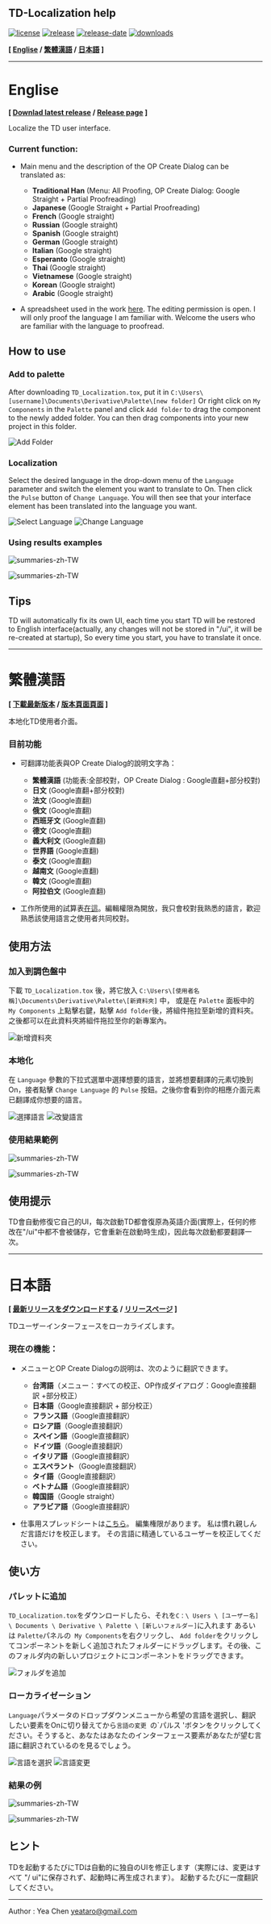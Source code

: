 TD-Localization help
---
[![license](https://img.shields.io/github/license/yeataro/TD-Localization.svg)](LICENSE)
[![release](https://img.shields.io/github/release/yeataro/TD-Localization.svg)](https://github.com/yeataro/TD-Localization/releases/latest)
[![release-date](https://img.shields.io/github/release-date/yeataro/TD-Localization.svg)](https://github.com/yeataro/TD-Localization/releases)
[![downloads](https://img.shields.io/github/downloads/yeataro/TD-Localization/total.svg)](https://github.com/yeataro/TD-Localization/releases/latest/download/TD_Localization.tox)

**[ [Englise](#english) / [繁體漢語](#繁體漢語) / [日本語](#日本語) ]**

----------
# Englise
**[ 
[Downlad latest release](https://github.com/yeataro/TD-Localization/releases/latest/download/TD_Localization.tox)
 / 
[Release page](https://github.com/yeataro/TD-Localization/releases/)
 ]**

Localize the TD user interface.



### Current function: 

- Main menu and the description of the OP Create Dialog can be translated as:

	- **Traditional Han** (Menu: All Proofing, OP Create Dialog: Google Straight + Partial Proofreading)
	- **Japanese** (Google Straight + Partial Proofreading)
	- **French** (Google straight)
	- **Russian** (Google straight)
	- **Spanish** (Google straight)
	- **German** (Google straight)
	- **Italian** (Google straight)
	- **Esperanto** (Google straight)
	- **Thai** (Google straight)
	- **Vietnamese** (Google straight)
	- **Korean** (Google straight)
	- **Arabic** (Google straight)

- A spreadsheet used in the work [here](https://docs.google.com/spreadsheets/d/1NJm6y2Eg9iyHv9mFdaBHJw_12bNU1CDQBGmgoTJVkHo/edit?usp=sharing). The editing permission is open. I will only proof the language I am familiar with. Welcome the users who are familiar with the language to proofread.
## How to use
### Add to palette
After downloading `TD_Localization.tox`, put it in `C:\Users\[username]\Documents\Derivative\Palette\[new folder]`
Or right click on `My Components` in the `Palette` panel and click `Add folder` to drag the component to the newly added folder. You can then drag components into your new project in this folder.

![Add Folder](img/ADD-TO-PALETTE-0.png)

### Localization
Select the desired language in the drop-down menu of the `Language` parameter and switch the element you want to translate to On. Then click the `Pulse` button of `Change Language`. You will then see that your interface element has been translated into the language you want.

![Select Language](img/choice-l.png)
![Change Language](img/change-l.png)

### Using results examples
![summaries-zh-TW](img/menus.png)

![summaries-zh-TW](img/summaries.png)


## Tips
TD will automatically fix its own UI, each time you start TD will be restored to English interface(actually, any changes will not be stored in "/ui", it will be re-created at startup), So every time you start, you have to translate it once.

----------

# 繁體漢語
**[ 
[下載最新版本](https://github.com/yeataro/TD-Localization/releases/latest/download/TD_Localization.tox)
 / 
[版本頁面頁面](https://github.com/yeataro/TD-Localization/releases/)
 ]**

本地化TD使用者介面。
### 目前功能 

- 可翻譯功能表與OP Create Dialog的說明文字為：

	- **繁體漢語** (功能表:全部校對，OP Create Dialog : Google直翻+部分校對)
	- **日文** (Google直翻+部分校對)
	- **法文** (Google直翻)
	- **俄文** (Google直翻)
	- **西班牙文** (Google直翻)
	- **德文** (Google直翻)
	- **義大利文** (Google直翻)
	- **世界語** (Google直翻)
	- **泰文** (Google直翻)
	- **越南文** (Google直翻)
	- **韓文** (Google直翻)
	- **阿拉伯文** (Google直翻)

- 工作所使用的試算表[在這](https://docs.google.com/spreadsheets/d/1NJm6y2Eg9iyHv9mFdaBHJw_12bNU1CDQBGmgoTJVkHo/edit?usp=sharing)。編輯權限為開放，我只會校對我熟悉的語言，歡迎熟悉該使用語言之使用者共同校對。
## 使用方法
### 加入到調色盤中
下載 `TD_Localization.tox` 後，將它放入 `C:\Users\[使用者名稱]\Documents\Derivative\Palette\[新資料夾]` 中，
或是在 `Palette` 面板中的 `My Components` 上點擊右鍵，點擊 `Add folder`後，將組件拖拉至新增的資料夾。之後都可以在此資料夾將組件拖拉至你的新專案內。

![新增資料夾](img/ADD-TO-PALETTE-0.png)

### 本地化
在 `Language` 參數的下拉式選單中選擇想要的語言，並將想要翻譯的元素切換到On，接者點擊 `Change Language` 的 `Pulse` 按鈕。之後你會看到你的相應介面元素已翻譯成你想要的語言。

![選擇語言](img/choice-l.png)
![改變語言](img/change-l.png)

### 使用結果範例
![summaries-zh-TW](img/menus.png)

![summaries-zh-TW](img/summaries.png)

## 使用提示
TD會自動修復它自己的UI，每次啟動TD都會復原為英語介面(實際上，任何的修改在"/ui"中都不會被儲存，它會重新在啟動時生成)，因此每次啟動都要翻譯一次。

---
# 日本語
**[ 
[最新リリースをダウンロードする](https://github.com/yeataro/TD-Localization/releases/latest/download/TD_Localization.tox)
 / 
[リリースページ](https://github.com/yeataro/TD-Localization/releases/)
 ]**

TDユーザーインターフェースをローカライズします。

### 現在の機能：

 - メニューとOP Create Dialogの説明は、次のように翻訳できます。

 	-  **台湾語**（メニュー：すべての校正、OP作成ダイアログ：Google直接翻訳 +部分校正）
 	-  **日本語**（Google直接翻訳 + 部分校正）
 	-  **フランス語**（Google直接翻訳）
 	-  **ロシア語**（Google直接翻訳）
 	-  **スペイン語**（Google直接翻訳）
 	-  **ドイツ語**（Google直接翻訳）
 	-  **イタリア語**（Google直接翻訳）
 	-  **エスペラント**（Google直接翻訳）
 	-  **タイ語**（Google直接翻訳）
 	-  **ベトナム語**（Google直接翻訳）
 	-  **韓国語**（Google straight）
 	-  **アラビア語**（Google直接翻訳）

 - 仕事用スプレッドシートは[こちら](https://docs.google.com/spreadsheets/d/1NJm6y2Eg9iyHv9mFdaBHJw_12bNU1CDQBGmgoTJVkHo/edit?usp=sharing)。 編集権限があります。 私は慣れ親しんだ言語だけを校正します。 その言語に精通しているユーザーを校正してください。
 

## 使い方
### パレットに追加
`TD_Localization.tox`をダウンロードしたら、それを` C：\ Users \ [ユーザー名] \ Documents \ Derivative \ Palette \ [新しいフォルダー] `に入れます
あるいは `Palette`パネルの` My Components`を右クリックし、 `Add folder`をクリックしてコンポーネントを新しく追加されたフォルダーにドラッグします。その後、このフォルダ内の新しいプロジェクトにコンポーネントをドラッグできます。

![フォルダを追加](img/ADD-TO-PALETTE-0.png)

### ローカライゼーション
`Language`パラメータのドロップダウンメニューから希望の言語を選択し、翻訳したい要素をOnに切り替えてから`言語の変更 `の`パルス 'ボタンをクリックしてください。そうすると、あなたはあなたのインターフェース要素があなたが望む言語に翻訳されているのを見るでしょう。

![言語を選択](img/choice-l.png)
![言語変更](img/change-l.png)

### 結果の例
![summaries-zh-TW](img/menus-jp.png)

![summaries-zh-TW](img/summaries-jp.png)

## ヒント
TDを起動するたびにTDは自動的に独自のUIを修正します（実際には、変更はすべて "/ ui"に保存されず、起動時に再生成されます）。 起動するたびに一度翻訳してください。

----------

Author : Yea Chen <yeataro@gmail.com>
